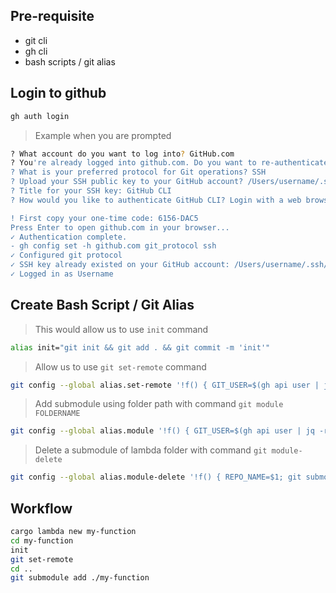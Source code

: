
## Pre-requisite
- git cli
- gh cli
- bash scripts / git alias

## Login to github

```sh
gh auth login
```

> Example when you are prompted
```sh
? What account do you want to log into? GitHub.com
? You're already logged into github.com. Do you want to re-authenticate? Yes
? What is your preferred protocol for Git operations? SSH
? Upload your SSH public key to your GitHub account? /Users/username/.ssh/id_rsa.pub
? Title for your SSH key: GitHub CLI
? How would you like to authenticate GitHub CLI? Login with a web browser

! First copy your one-time code: 6156-DAC5
Press Enter to open github.com in your browser...
✓ Authentication complete.
- gh config set -h github.com git_protocol ssh
✓ Configured git protocol
✓ SSH key already existed on your GitHub account: /Users/username/.ssh/id_rsa.pub
✓ Logged in as Username
```

## Create Bash Script / Git Alias

> This would allow us to use `init` command
```sh
alias init="git init && git add . && git commit -m 'init'"
```

> Allow us to use `git set-remote` command
```sh
git config --global alias.set-remote '!f() { GIT_USER=$(gh api user | jq -r .login); REPO_NAME=$(basename $(pwd)); git remote add origin git@github.com:$GIT_USER/$REPO_NAME.git; }; f'
```

> Add submodule using folder path with command `git module FOLDERNAME`
```sh
git config --global alias.module '!f() { GIT_USER=$(gh api user | jq -r .login); REPO_NAME=$1; git submodule add git@github.com:$GIT_USER/$REPO_NAME.git $REPO_NAME; }; f'
```

> Delete a submodule of lambda folder with command `git module-delete`

```sh
git config --global alias.module-delete '!f() { REPO_NAME=$1; git submodule deinit -f -- $REPO_NAME; rm -rf .git/modules/$REPO_NAME; git rm -f $REPO_NAME; }; f'
```

## Workflow

```sh
cargo lambda new my-function
cd my-function
init
git set-remote
cd ..
git submodule add ./my-function
```

